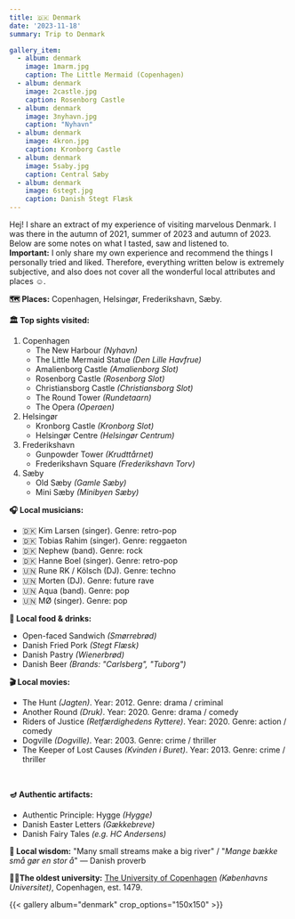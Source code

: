 ```yaml
---
title: 🇩🇰 Denmark
date: '2023-11-18'
summary: Trip to Denmark

gallery_item:
  - album: denmark
    image: 1marm.jpg
    caption: The Little Mermaid (Copenhagen)
  - album: denmark
    image: 2castle.jpg
    caption: Rosenborg Castle
  - album: denmark
    image: 3nyhavn.jpg
    caption: "Nyhavn"
  - album: denmark
    image: 4kron.jpg
    caption: Kronborg Castle
  - album: denmark
    image: 5saby.jpg
    caption: Central Sæby
  - album: denmark
    image: 6stegt.jpg
    caption: Danish Stegt Flæsk 
---
```

Hej! I share an extract of my experience of visiting marvelous Denmark. I was there in the autumn of 2021, summer of 2023 and autumn of 2023. Below are some notes on what I tasted, saw and listened to.<br>
<b>Important:</b> I only share my own experience and recommend the things I personally tried and liked. Therefore, everything written below is extremely subjective, and also does not cover all the wonderful local attributes and places ☺️.

<b>🗺 Places:</b> Copenhagen, Helsingør, Frederikshavn, Sæby. <br>

<b>🏛 Top sights visited: </b>
1. Copenhagen
    - The New Harbour <i>(Nyhavn)</i>
    - The Little Mermaid Statue <i>(Den Lille Havfrue)</i>
    - Amalienborg Castle <i>(Amalienborg Slot)</i>
    - Rosenborg Castle <i>(Rosenborg Slot)</i>
    - Christiansborg Castle <i>(Christiansborg Slot)</i>
    - The Round Tower <i>(Rundetaarn)</i>
    - The Opera <i>(Operaen)</i>
2. Helsingør
    - Kronborg Castle <i>(Kronborg Slot)</i>
    - Helsingør Centre <i>(Helsingør Centrum)</i>
3. Frederikshavn
    - Gunpowder Tower <i>(Krudttårnet)</i> 
    - Frederikshavn Square <i>(Frederikshavn Torv)</i> 
4. Sæby
    - Old Sæby <i>(Gamle Sæby)</i>
    - Mini Sæby <i>(Minibyen Sæby)</i>


<b>🎧 Local musicians: </b>
- 🇩🇰 Kim Larsen (singer). Genre: retro-pop
- 🇩🇰 Tobias Rahim (singer). Genre: reggaeton
- 🇩🇰 Nephew (band). Genre: rock
- 🇩🇰 Hanne Boel (singer). Genre: retro-pop
- 🇺🇳 Rune RK / Kölsch (DJ). Genre: techno
- 🇺🇳 Morten (DJ). Genre: future rave
- 🇺🇳 Aqua (band). Genre: pop
- 🇺🇳 MØ (singer). Genre: pop


<b>🥘 Local food & drinks: </b>
- Open-faced Sandwich <i>(Smørrebrød)</i>
- Danish Fried Pork <i>(Stegt Flæsk)</i>
- Danish Pastry <i>(Wienerbrød)</i>
- Danish Beer <i>(Brands: "Carlsberg", "Tuborg")</i>


<b>🎬 Local movies:</b>
- The Hunt <i>(Jagten)</i>. Year: 2012. Genre: drama / criminal
- Another Round <i>(Druk)</i>. Year: 2020. Genre: drama / comedy
- Riders of Justice <i>(Retfærdighedens Ryttere)</i>. Year: 2020. Genre: action / comedy
- Dogville <i>(Dogville)</i>. Year: 2003. Genre: crime / thriller
- The Keeper of Lost Causes <i>(Kvinden i Buret)</i>. Year: 2013. Genre: crime / thriller
<br>


<b>🪔 Authentic artifacts:</b>
- Authentic Principle: Hygge <i>(Hygge)</i>
- Danish Easter Letters <i>(Gækkebreve)</i>
- Danish Fairy Tales <i>(e.g. HC Andersens)</i>


<b>🦉 Local wisdom:</b> "Many small streams make a big river" / "<i>Mange bække små gør en stor å</i>" — Danish proverb


<b>👨‍🎓The oldest university:</b> <a href = "https://www.ku.dk/english" target="_blank">The University of Copenhagen</a> <i>(Københavns Universitet)</i>, Copenhagen, est. 1479.  

{{< gallery album="denmark" crop_options="150x150" >}}
   


